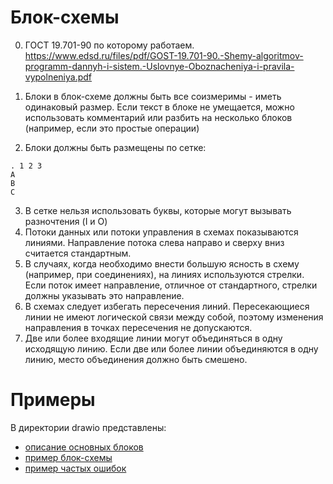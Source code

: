 # Блок-схемы
0. ГОСТ 19.701-90 по которому работаем.
https://www.edsd.ru/files/pdf/GOST-19.701-90.-Shemy-algoritmov-programm-dannyh-i-sistem.-Uslovnye-Oboznacheniya-i-pravila-vypolneniya.pdf

1. Блоки в блок-схеме должны быть все соизмеримы - иметь одинаковый размер. Если текст в блоке не умещается, можно использовать комментарий или разбить на несколько блоков (например, если это простые операции)
2. Блоки должны быть размещены по сетке:
```
. 1 2 3
A
B
C
```
3. В сетке нельзя использовать буквы, которые могут вызывать разночтения (I и O)
4. Потоки данных или потоки управления в схемах показываются линиями. Направление потока слева направо и сверху вниз считается стандартным.
5. В случаях, когда необходимо внести большую ясность в схему (например, при соединениях), на линиях используются стрелки. Если поток имеет направление, отличное от стандартного, стрелки должны указывать это направление.
6. В схемах следует избегать пересечения линий. Пересекающиеся линии не имеют логической связи между собой, поэтому изменения направления в точках пересечения не допускаются.
7. Две или более входящие линии могут объединяться в одну исходящую линию. Если две или более линии объединяются в одну линию, место объединения должно быть смешено.

# Примеры
В директории drawio представлены:
- [описание основных блоков](drawio/block-samples.drawio)
- [пример блок-схемы](drawio/sample.drawio)
- [пример частых ошибок](drawio/fails.drawio)
